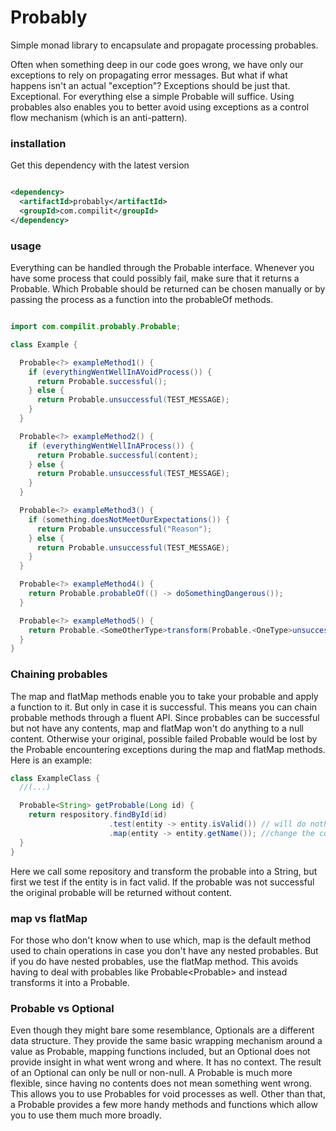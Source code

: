 # Probably

Simple monad library to encapsulate and propagate processing probables.

Often when something deep in our code goes wrong, we have only our exceptions to rely on propagating
error messages. But what if what happens isn't an actual "exception"? Exceptions should be just that. Exceptional. For
everything else a simple Probable will suffice. Using probables also enables you to better avoid using exceptions as a
control flow mechanism (which is an anti-pattern).

### installation

Get this dependency with the latest version

```xml

<dependency>
  <artifactId>probably</artifactId>
  <groupId>com.compilit</groupId>
</dependency>
```

### usage

Everything can be handled through the Probable interface. Whenever you have some process that could
possibly fail, make sure that it returns a Probable. Which Probable should be returned can be chosen manually or by
passing
the process as a function into the probableOf methods.

```java

import com.compilit.probably.Probable;

class Example {

  Probable<?> exampleMethod1() {
    if (everythingWentWellInAVoidProcess()) {
      return Probable.successful();
    } else {
      return Probable.unsuccessful(TEST_MESSAGE);
    }
  }

  Probable<?> exampleMethod2() {
    if (everythingWentWellInAProcess()) {
      return Probable.successful(content);
    } else {
      return Probable.unsuccessful(TEST_MESSAGE);
    }
  }

  Probable<?> exampleMethod3() {
    if (something.doesNotMeetOurExpectations()) {
      return Probable.unsuccessful("Reason");
    } else {
      return Probable.unsuccessful(TEST_MESSAGE);
    }
  }

  Probable<?> exampleMethod4() {
    return Probable.probableOf(() -> doSomethingDangerous());
  }

  Probable<?> exampleMethod5() {
    return Probable.<SomeOtherType>transform(Probable.<OneType>unsuccessful()); // Returns the unsuccessful probable, with the matching return type.
  }
}

```

### Chaining probables

The map and flatMap methods enable you to take your probable and apply a function to it. But only in case
it is successful. This means you can chain probable methods through a fluent API. Since probables can be successful but
not have any contents, map and flatMap won't do anything to a null content. Otherwise your original, possible failed
Probable would be lost by the Probable encountering exceptions during the map and flatMap methods. Here is an example:

```java
class ExampleClass {
  //(...)

  Probable<String> getProbable(Long id) {
    return respository.findById(id)
                      .test(entity -> entity.isValid()) // will do nothing if the probable is already unsuccessful, will do nothing if the predicate returns true, otherwise mutate the probable into Unprocessable
                      .map(entity -> entity.getName()); //change the contents of the probable if the probable is successful. This in term will yield another probable.
  }
}
```

Here we call some repository and transform the probable into a String, but first we test if the entity is in fact valid.
If the probable was not successful the original probable will be returned without content.

### map vs flatMap

For those who don't know when to use which, map is the default method used to chain operations in case you don't have
any nested
probables. But if you do have nested probables, use the flatMap method. This avoids having to deal with probables like
Probable<Probable<String>> and instead transforms it into a Probable<String>.

### Probable vs Optional

Even though they might bare some resemblance, Optionals are a different data structure. They provide the same basic
wrapping mechanism around a value as Probable, mapping functions included, but an Optional does not provide insight in
what went wrong and where. It has no context. The result of an Optional can only be null or non-null. A Probable is much
more flexible, since having no contents does not mean something went wrong. This allows you to use Probables for void
processes as well. Other than that, a Probable provides a few more handy methods and functions which allow you to use
them much more broadly.